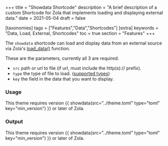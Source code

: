 +++
title = "Showdata Shortcode"
description = "A brief description of a custom Shortcode for Zola that implements loading and displaying external data."
date = 2021-05-04
draft = false

[taxonomies]
tags = ["Features","Data","Shortcodes"]
[extra]
keywords = "Data, Load, External, Shortcodes"
toc = true
section = "Features"
+++

The `showdata` shortcode can load and display data from an external source via Zola's [load_data()](https://www.getzola.org/documentation/templates/overview/#load-data) function.

<!-- more -->

These are the parameters, currently all 3 are required.

- `src` path or url to file (if url, must include the http(s):// prefix).
- `type` the type of file to load. ([supported types](https://www.getzola.org/documentation/templates/overview/#load-data))
- `key` the field in the data that you want to display.

### Usage

This theme requires version &#123;&#123; showdata(src="../theme.toml" type="toml" key="min_version") &#125;&#125; or later of Zola.

### Output

This theme requires version {{ showdata(src="../theme.toml" type="toml" key="min_version") }} or later of Zola.
